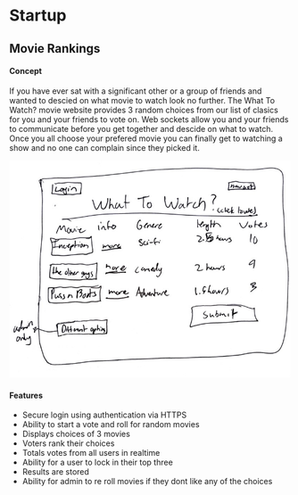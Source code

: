 # Startup
## Movie Rankings
#### Concept
If you have ever sat with a significant other or a group of friends and wanted to descied on what movie to watch look no further. The What To Watch? movie website provides 3 random choices from our list of clasics for you and your friends to vote on. Web sockets allow you and your friends to communicate before you get together and descide on what to watch. Once you all choose your prefered movie you can finally get to watching a show and no one can complain since they picked it.

![Mock](260-startup.jpg)
#### Features
- Secure login using authentication via HTTPS 
- Ability to start a vote and roll for random movies
- Displays choices of 3 movies
- Voters rank their choices
- Totals votes from all users in realtime
- Ability for a user to lock in their top three
- Results are stored
- Ability for admin to re roll movies if they dont like any of the choices
